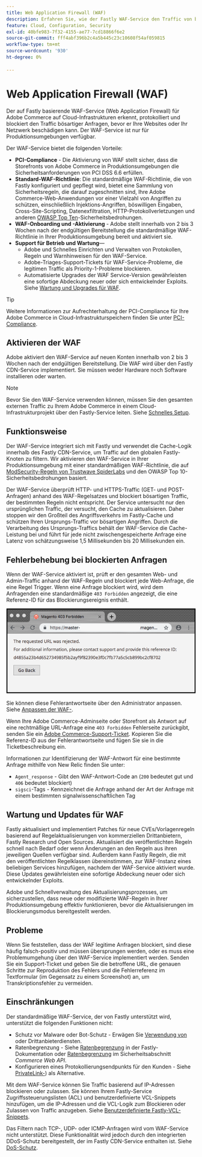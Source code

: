 ```yaml
---
title: Web Application Firewall (WAF)
description: Erfahren Sie, wie der Fastly WAF-Service den Traffic von bösartigen Anfragen erkennt, protokolliert und blockiert, bevor er das Adobe Commerce-Netzwerk oder Sites beschädigen kann.
feature: Cloud, Configuration, Security
exl-id: 40bfe983-7f32-4155-ae77-7cd18866f6e2
source-git-commit: fff4abf396b2c4a5b445c23c10608f54af059815
workflow-type: tm+mt
source-wordcount: '930'
ht-degree: 0%

---
```


# Web Application Firewall (WAF)

Der auf Fastly basierende WAF-Service (Web Application Firewall) für Adobe Commerce auf Cloud-Infrastrukturen erkennt, protokolliert und blockiert den Traffic bösartiger Anfragen, bevor er Ihre Websites oder Ihr Netzwerk beschädigen kann. Der WAF-Service ist nur für Produktionsumgebungen verfügbar.

Der WAF-Service bietet die folgenden Vorteile:

- **PCI-Compliance** - Die Aktivierung von WAF stellt sicher, dass die Storefronts von Adobe Commerce in Produktionsumgebungen die Sicherheitsanforderungen von PCI DSS 6.6 erfüllen.
- **Standard-WAF-Richtlinie**: Die standardmäßige WAF-Richtlinie, die von Fastly konfiguriert und gepflegt wird, bietet eine Sammlung von Sicherheitsregeln, die darauf zugeschnitten sind, Ihre Adobe Commerce-Web-Anwendungen vor einer Vielzahl von Angriffen zu schützen, einschließlich Injektions-Angriffen, böswilligen Eingaben, Cross-Site-Scripting, Datenexfiltration, HTTP-Protokollverletzungen und anderen [OWASP Top Ten](https://owasp.org/www-project-top-ten/)-Sicherheitsbedrohungen.
- **WAF-Onboarding und -Aktivierung** - Adobe stellt innerhalb von 2 bis 3 Wochen nach der endgültigen Bereitstellung die standardmäßige WAF-Richtlinie in Ihrer Produktionsumgebung bereit und aktiviert sie.
- **Support für Betrieb und Wartung**—
   - Adobe und Schnelles Einrichten und Verwalten von Protokollen, Regeln und Warnhinweisen für den WAF-Service.
   - Adobe-Triages-Support-Tickets für WAF-Service-Probleme, die legitimen Traffic als Priority-1-Probleme blockieren.
   - Automatisierte Upgrades der WAF Service-Version gewährleisten eine sofortige Abdeckung neuer oder sich entwickelnder Exploits. Siehe [Wartung und Upgrades für WAF](#waf-maintenance-and-updates).

>[!TIP]
>
>Weitere Informationen zur Aufrechterhaltung der PCI-Compliance für Ihre Adobe Commerce in Cloud-Infrastrukturspeichern finden Sie unter [PCI-Compliance](https://business.adobe.com/products/magento/pci-compliance.html).

## Aktivieren der WAF

Adobe aktiviert den WAF-Service auf neuen Konten innerhalb von 2 bis 3 Wochen nach der endgültigen Bereitstellung. Die WAF wird über den Fastly CDN-Service implementiert. Sie müssen weder Hardware noch Software installieren oder warten.

>[!NOTE]
>
>Bevor Sie den WAF-Service verwenden können, müssen Sie den gesamten externen Traffic zu Ihrem Adobe Commerce in einem Cloud-Infrastrukturprojekt über den Fastly-Service leiten. Siehe [Schnelles Setup](fastly-configuration.md).

## Funktionsweise

Der WAF-Service integriert sich mit Fastly und verwendet die Cache-Logik innerhalb des Fastly CDN-Service, um Traffic auf den globalen Fastly-Knoten zu filtern. Wir aktivieren den WAF-Service in Ihrer Produktionsumgebung mit einer standardmäßigen WAF-Richtlinie, die auf [ModSecurity-Regeln von Trustwave SpiderLabs](https://github.com/owasp-modsecurity/ModSecurity) und den OWASP Top 10-Sicherheitsbedrohungen basiert.

Der WAF-Service überprüft HTTP- und HTTPS-Traffic (GET- und POST-Anfragen) anhand des WAF-Regelsatzes und blockiert bösartigen Traffic, der bestimmten Regeln nicht entspricht. Der Service untersucht nur den ursprünglichen Traffic, der versucht, den Cache zu aktualisieren. Daher stoppen wir den Großteil des Angriffsverkehrs im Fastly-Cache und schützen Ihren Ursprungs-Traffic vor bösartigen Angriffen. Durch die Verarbeitung des Ursprungs-Traffics behält der WAF-Service die Cache-Leistung bei und führt für jede nicht zwischengespeicherte Anfrage eine Latenz von schätzungsweise 1,5 Millisekunden bis 20 Millisekunden ein.

## Fehlerbehebung bei blockierten Anfragen

Wenn der WAF-Service aktiviert ist, prüft er den gesamten Web- und Admin-Traffic anhand der WAF-Regeln und blockiert jede Web-Anfrage, die eine Regel Trigger. Wenn eine Anfrage blockiert wird, wird dem Anfragenden eine standardmäßige `403 Forbidden` angezeigt, die eine Referenz-ID für das Blockierungsereignis enthält.

![Fehlerseite für WAF](../../assets/cdn/fastly-waf-403-error.png)

Sie können diese Fehlerantwortseite über den Administrator anpassen. Siehe [Anpassen der WAF-](fastly-custom-response.md#customize-the-waf-error-page).

Wenn Ihre Adobe Commerce-Adminseite oder Storefront als Antwort auf eine rechtmäßige URL-Anfrage eine `403 Forbidden` Fehlerseite zurückgibt, senden Sie ein [Adobe Commerce-Support-Ticket](https://experienceleague.adobe.com/docs/commerce-knowledge-base/kb/help-center-guide/magento-help-center-user-guide.html#submit-ticket). Kopieren Sie die Referenz-ID aus der Fehlerantwortseite und fügen Sie sie in die Ticketbeschreibung ein.

Informationen zur Identifizierung der WAF-Antwort für eine bestimmte Anfrage mithilfe von New Relic finden Sie unter:

- `Agent_response` - Gibt den WAF-Antwort-Code an (`200` bedeutet gut und `406` bedeutet blockiert)
- `sigsci`-Tags - Kennzeichnet die Anfrage anhand der Art der Anfrage mit einem bestimmten signalwissenschaftlichen Tag

## Wartung und Updates für WAF

Fastly aktualisiert und implementiert Patches für neue CVEs/Vorlagenregeln basierend auf Regelaktualisierungen von kommerziellen Drittanbietern, Fastly Research und Open Sources. Aktualisiert die veröffentlichten Regeln schnell nach Bedarf oder wenn Änderungen an den Regeln aus ihren jeweiligen Quellen verfügbar sind. Außerdem kann Fastly Regeln, die mit den veröffentlichten Regelklassen übereinstimmen, zur WAF-Instanz eines beliebigen Services hinzufügen, nachdem der WAF-Service aktiviert wurde. Diese Updates gewährleisten eine sofortige Abdeckung neuer oder sich entwickelnder Exploits.

Adobe und Schnellverwaltung des Aktualisierungsprozesses, um sicherzustellen, dass neue oder modifizierte WAF-Regeln in Ihrer Produktionsumgebung effektiv funktionieren, bevor die Aktualisierungen im Blockierungsmodus bereitgestellt werden.

## Probleme

Wenn Sie feststellen, dass der WAF legitime Anfragen blockiert, sind diese häufig falsch-positiv und müssen übersprungen werden, oder es muss eine Problemumgehung über den WAF-Service implementiert werden. Senden Sie ein Support-Ticket und geben Sie die betroffene URL, die genauen Schritte zur Reproduktion des Fehlers und die Fehlerreferenz im Textformular (im Gegensatz zu einem Screenshot) an, um Transkriptionsfehler zu vermeiden.

## Einschränkungen

Der standardmäßige WAF-Service, der von Fastly unterstützt wird, unterstützt die folgenden Funktionen nicht:

- Schutz vor Malware oder Bot-Schutz - Erwägen Sie [ Verwendung von ](./fastly-vcl-allowlist.md) oder Drittanbieterdiensten.
- Ratenbegrenzung - Siehe [Ratenbegrenzung](https://github.com/fastly/fastly-magento2/blob/master/Documentation/Guides/RATE-LIMITING.md) in der Fastly-Dokumentation oder [Ratenbegrenzung](https://developer.adobe.com/commerce/webapi/get-started/rate-limiting/) im Sicherheitsabschnitt _Commerce Web API_.
- Konfigurieren eines Protokollierungsendpunkts für den Kunden - Siehe [PrivateLink-](../development/privatelink-service.md)) als Alternative.

Mit dem WAF-Service können Sie Traffic basierend auf IP-Adressen blockieren oder zulassen. Sie können Ihrem Fastly-Service Zugriffssteuerungslisten (ACL) und benutzerdefinierte VCL-Snippets hinzufügen, um die IP-Adressen und die VCL-Logik zum Blockieren oder Zulassen von Traffic anzugeben. Siehe [Benutzerdefinierte Fastly-VCL-Snippets](fastly-vcl-custom-snippets.md).

Das Filtern nach TCP-, UDP- oder ICMP-Anfragen wird vom WAF-Service nicht unterstützt. Diese Funktionalität wird jedoch durch den integrierten DDoS-Schutz bereitgestellt, der im Fastly CDN-Service enthalten ist. Siehe [DoS-Schutz](fastly.md#ddos-protection).
